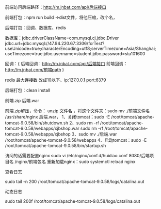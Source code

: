 前端访问后端路径：http://m.jnbat.com/api/后端接口

前端打包：npm run build   ->dist文件，将他压缩，改个名，

后端打包：回调、数据库、redis

数据库：jdbc.driverClassName=com.mysql.cj.jdbc.Driver
jdbc.url=jdbc:mysql://47.94.220.67:3306/forTest?useUnicode=true;characterEncoding=utf8;serverTimezone=Asia/Shanghai;useTimezone=true
jdbc.username=student
jdbc.password=stu101600

回调：{
后端回调：http://m.jnbat.com/api/后端接口
前端回调：http://m.jnbat.com/前端path
}

redis 最大连接数 改成10以下、ip:127.0.0.1 port:6379

后端打包：clean install

前端.zip 后端.war

前端.zip解压，命令： unzip 文件名 ，将这个文件夹：sudo mv ./前端文件名 /usr/share/nginx
后端.war，
1、关闭tomcat：sudo -E /root/tomcat/apache-tomcat-9.0.58/bin/shutdown.sh
2、sudo rm -rf /root/tomcat/apache-tomcat-9.0.58/webapps/xjbshop.war     sudo rm -rf /root/tomcat/apache-tomcat-9.0.58/webapps/xjbshop
3、sudo mv ./后端.war /root/tomcat/apache-tomcat-9.0.58/webapps
4、启动tomcat：sudo -E /root/tomcat/apache-tomcat-9.0.58/bin/startup.sh

访问的话需要配置nginx
sudo vi /etc/nginx/conf.d/huidiao.conf
8080/后端项目名
/nginx/前端包名
重新加载nginx：sudo systemctl reload nginx

查看日志

sudo tail -n 200 /root/tomcat/apache-tomcat-9.0.58/logs/catalina.out

动态日志

sudo tail 200f /root/tomcat/apache-tomcat-9.0.58/logs/catalina.out
